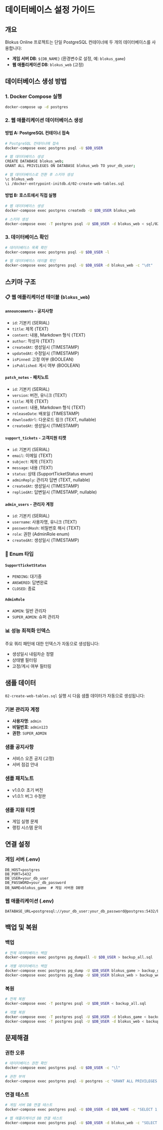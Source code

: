 # 데이터베이스 설정 가이드

## 개요
Blokus Online 프로젝트는 단일 PostgreSQL 컨테이너에 두 개의 데이터베이스를 사용합니다:

- **게임 서버 DB**: `${DB_NAME}` (환경변수로 설정, 예: `blokus_game`)
- **웹 애플리케이션 DB**: `blokus_web` (고정)

## 데이터베이스 생성 방법

### 1. Docker Compose 실행
```bash
docker-compose up -d postgres
```

### 2. 웹 애플리케이션 데이터베이스 생성

#### 방법 A: PostgreSQL 컨테이너 접속
```bash
# PostgreSQL 컨테이너에 접속
docker-compose exec postgres psql -U $DB_USER

# 웹 데이터베이스 생성
CREATE DATABASE blokus_web;
GRANT ALL PRIVILEGES ON DATABASE blokus_web TO your_db_user;

# 웹 데이터베이스로 전환 후 스키마 생성
\c blokus_web
\i /docker-entrypoint-initdb.d/02-create-web-tables.sql
```

#### 방법 B: 호스트에서 직접 실행
```bash
# 웹 데이터베이스 생성
docker-compose exec postgres createdb -U $DB_USER blokus_web

# 스키마 생성
docker-compose exec -T postgres psql -U $DB_USER -d blokus_web < sql/02-create-web-tables.sql
```

### 3. 데이터베이스 확인
```bash
# 데이터베이스 목록 확인
docker-compose exec postgres psql -U $DB_USER -l

# 웹 데이터베이스 테이블 확인
docker-compose exec postgres psql -U $DB_USER -d blokus_web -c "\dt"
```

## 스키마 구조

### 📋 웹 애플리케이션 테이블 (`blokus_web`)

#### `announcements` - 공지사항
- `id`: 기본키 (SERIAL)
- `title`: 제목 (TEXT)
- `content`: 내용, Markdown 형식 (TEXT)
- `author`: 작성자 (TEXT)
- `createdAt`: 생성일시 (TIMESTAMP)
- `updatedAt`: 수정일시 (TIMESTAMP)
- `isPinned`: 고정 여부 (BOOLEAN)
- `isPublished`: 게시 여부 (BOOLEAN)

#### `patch_notes` - 패치노트
- `id`: 기본키 (SERIAL)
- `version`: 버전, 유니크 (TEXT)
- `title`: 제목 (TEXT)
- `content`: 내용, Markdown 형식 (TEXT)
- `releaseDate`: 배포일 (TIMESTAMP)
- `downloadUrl`: 다운로드 링크 (TEXT, nullable)
- `createdAt`: 생성일시 (TIMESTAMP)

#### `support_tickets` - 고객지원 티켓
- `id`: 기본키 (SERIAL)
- `email`: 이메일 (TEXT)
- `subject`: 제목 (TEXT)
- `message`: 내용 (TEXT)
- `status`: 상태 (SupportTicketStatus enum)
- `adminReply`: 관리자 답변 (TEXT, nullable)
- `createdAt`: 생성일시 (TIMESTAMP)
- `repliedAt`: 답변일시 (TIMESTAMP, nullable)

#### `admin_users` - 관리자 계정
- `id`: 기본키 (SERIAL)
- `username`: 사용자명, 유니크 (TEXT)
- `passwordHash`: 비밀번호 해시 (TEXT)
- `role`: 권한 (AdminRole enum)
- `createdAt`: 생성일시 (TIMESTAMP)

### 🎯 Enum 타입

#### `SupportTicketStatus`
- `PENDING`: 대기중
- `ANSWERED`: 답변완료
- `CLOSED`: 종료

#### `AdminRole`
- `ADMIN`: 일반 관리자
- `SUPER_ADMIN`: 슈퍼 관리자

### 📊 성능 최적화 인덱스

주요 쿼리 패턴에 대한 인덱스가 자동으로 생성됩니다:
- 생성일시 내림차순 정렬
- 상태별 필터링
- 고정/게시 여부 필터링

## 샘플 데이터

`02-create-web-tables.sql` 실행 시 다음 샘플 데이터가 자동으로 생성됩니다:

### 기본 관리자 계정
- **사용자명**: `admin`
- **비밀번호**: `admin123`
- **권한**: `SUPER_ADMIN`

### 샘플 공지사항
- 서비스 오픈 공지 (고정)
- 서버 점검 안내

### 샘플 패치노트
- v1.0.0: 초기 버전
- v1.0.1: 버그 수정판

### 샘플 지원 티켓
- 게임 실행 문제
- 랭킹 시스템 문의

## 연결 설정

### 게임 서버 (.env)
```env
DB_HOST=postgres
DB_PORT=5432
DB_USER=your_db_user
DB_PASSWORD=your_db_password
DB_NAME=blokus_game  # 게임 서버용 DB명
```

### 웹 애플리케이션 (.env)
```env
DATABASE_URL=postgresql://your_db_user:your_db_password@postgres:5432/blokus_web
```

## 백업 및 복원

### 백업
```bash
# 전체 데이터베이스 백업
docker-compose exec postgres pg_dumpall -U $DB_USER > backup_all.sql

# 개별 데이터베이스 백업
docker-compose exec postgres pg_dump -U $DB_USER blokus_game > backup_game.sql
docker-compose exec postgres pg_dump -U $DB_USER blokus_web > backup_web.sql
```

### 복원
```bash
# 전체 복원
docker-compose exec -T postgres psql -U $DB_USER < backup_all.sql

# 개별 복원
docker-compose exec -T postgres psql -U $DB_USER -d blokus_game < backup_game.sql
docker-compose exec -T postgres psql -U $DB_USER -d blokus_web < backup_web.sql
```

## 문제해결

### 권한 오류
```bash
# 데이터베이스 권한 확인
docker-compose exec postgres psql -U $DB_USER -c "\l"

# 권한 부여
docker-compose exec postgres psql -U postgres -c "GRANT ALL PRIVILEGES ON DATABASE blokus_web TO $DB_USER;"
```

### 연결 테스트
```bash
# 게임 서버 DB 연결 테스트
docker-compose exec postgres psql -U $DB_USER -d $DB_NAME -c "SELECT 1;"

# 웹 애플리케이션 DB 연결 테스트  
docker-compose exec postgres psql -U $DB_USER -d blokus_web -c "SELECT 1;"
```